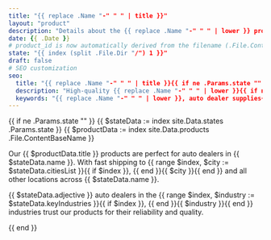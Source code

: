 ```yaml
---
title: "{{ replace .Name "-" " " | title }}"
layout: "product"
description: "Details about the {{ replace .Name "-" " " | lower }} product{{ if ne .Params.state "" }} for {{ $stateData := index site.Data.states .Params.state }}{{ $stateData.name }}{{ end }}."
date: {{ .Date }}
# product_id is now automatically derived from the filename (.File.ContentBaseName)
state: "{{ index (split .File.Dir "/") 1 }}"
draft: false
# SEO customization
seo:
  title: "{{ replace .Name "-" " " | title }}{{ if ne .Params.state "" }} - {{ $stateData := index site.Data.states .Params.state }}{{ $stateData.name }}{{ end }}"
  description: "High-quality {{ replace .Name "-" " " | lower }}{{ if ne .Params.state "" }} for {{ $stateData := index site.Data.states .Params.state }}{{ $stateData.adjective }} auto dealers{{ end }}. Fast shipping{{ if ne .Params.state "" }} {{ $stateData := index site.Data.states .Params.state }}{{ $stateData.priceSuffix }}{{ end }}."
  keywords: "{{ replace .Name "-" " " | lower }}, auto dealer supplies{{ if ne .Params.state "" }}, {{ $stateData := index site.Data.states .Params.state }}{{ $stateData.seoKeywords }}{{ end }}"
---
```


{{ if ne .Params.state "" }}
{{ $stateData := index site.Data.states .Params.state }}
{{ $productData := index site.Data.products .File.ContentBaseName }}

<!-- State-specific content will be automatically generated based on the state data -->
<div class="state-specific-content">
  <p>Our {{ $productData.title }} products are perfect for auto dealers in {{ $stateData.name }}. With fast shipping to {{ range $index, $city := $stateData.citiesList }}{{ if $index }}, {{ end }}{{ $city }}{{ end }} and all other locations across {{ $stateData.name }}.</p>
  
  <p>{{ $stateData.adjective }} auto dealers in the {{ range $index, $industry := $stateData.keyIndustries }}{{ if $index }}, {{ end }}{{ $industry }}{{ end }} industries trust our products for their reliability and quality.</p>
</div>
{{ end }}
